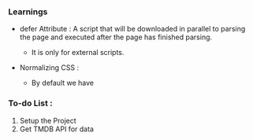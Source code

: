 ### Learnings

- defer Attribute :
  A script that will be downloaded in parallel to parsing the page and executed after the page has finished parsing.

  - It is only for external scripts.

- Normalizing CSS :
  - By default we have

### To-do List :

1. Setup the Project
2. Get TMDB API for data

